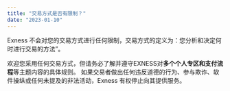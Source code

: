 ```yaml
---
title: "交易方式是否有限制？"
date: "2023-01-10"
---
```


Exness 不会对您的交易方式进行任何限制，交易方式的定义为：您分析和决定何时进行交易的方法”。

欢迎您采用任何交易方式，但请务必了解并遵守EXNESS对**多个个人专区和支付流程**等主题内容的具体规则。 如果交易者做出任何违反道德的行为、参与欺诈、软件操纵或任何未提及的非法活动，Exness 有权停止向其提供服务。
